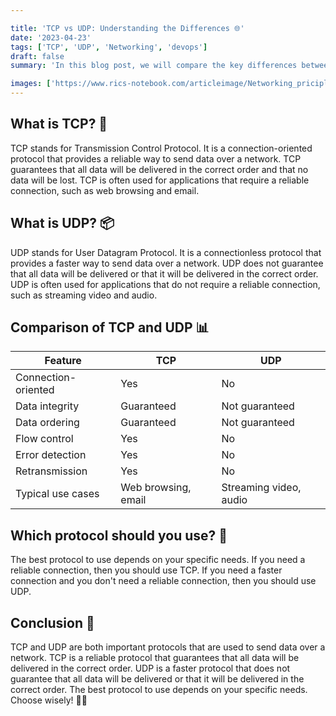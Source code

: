 ```yaml
---

title: 'TCP vs UDP: Understanding the Differences 🌐'
date: '2023-04-23'
tags: ['TCP', 'UDP', 'Networking', 'devops']
draft: false
summary: 'In this blog post, we will compare the key differences between TCP and UDP, two essential protocols used to send data over a network. We will discuss their features, use cases, and help you decide which protocol is best for your specific needs. 🚀'

images: ['https://www.rics-notebook.com/articleimage/Networking_priciples/TCPvsUDP.webp']
---
```


## What is TCP? 🔗

TCP stands for Transmission Control Protocol. It is a connection-oriented
protocol that provides a reliable way to send data over a network. TCP
guarantees that all data will be delivered in the correct order and that no data
will be lost. TCP is often used for applications that require a reliable
connection, such as web browsing and email.

## What is UDP? 📦

UDP stands for User Datagram Protocol. It is a connectionless protocol that
provides a faster way to send data over a network. UDP does not guarantee that
all data will be delivered or that it will be delivered in the correct order.
UDP is often used for applications that do not require a reliable connection,
such as streaming video and audio.

## Comparison of TCP and UDP 📊

| Feature             | TCP                 | UDP                    |
| ------------------- | ------------------- | ---------------------- |
| Connection-oriented | Yes                 | No                     |
| Data integrity      | Guaranteed          | Not guaranteed         |
| Data ordering       | Guaranteed          | Not guaranteed         |
| Flow control        | Yes                 | No                     |
| Error detection     | Yes                 | No                     |
| Retransmission      | Yes                 | No                     |
| Typical use cases   | Web browsing, email | Streaming video, audio |

## Which protocol should you use? 🤔

The best protocol to use depends on your specific needs. If you need a reliable
connection, then you should use TCP. If you need a faster connection and you
don't need a reliable connection, then you should use UDP.

## Conclusion 🎉

TCP and UDP are both important protocols that are used to send data over a
network. TCP is a reliable protocol that guarantees that all data will be
delivered in the correct order. UDP is a faster protocol that does not guarantee
that all data will be delivered or that it will be delivered in the correct
order. The best protocol to use depends on your specific needs. Choose wisely!
🚀😄
